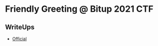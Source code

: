 # Friendly Greeting @ Bitup 2021 CTF

## WriteUps
* [Official](https://gitlab.com/bitupalicante/ctf21/-/tree/main/challenges/friendly-greeting)